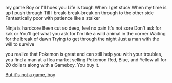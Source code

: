 my game
Boy or I'll hoes you
Life is tough
When I get stuck
When my time is up
I push through
Till I break-break-break
on through to the other side
Fantastically poor with patience like a stalker

Ninja is hardcore
Been cut so deep, feel no pain
It's not sore
Don't ask for kak or
You'll get what you ask for
I'm like a wild animal in the corner
Waiting for the break of dawn
Trying to get through the night
Just a man with the will to survive

you realize that Pokemon is great and can still help you with your troubles,
you find a man at a flea market selling Pokemon Red,
Blue, and Yellow all for 20 dollars along with a Gameboy. You buy it. 

[But it's not a game, boy](/english/ninja/ninja.md)
